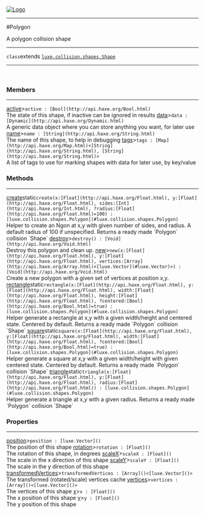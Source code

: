 
[![Logo](../../../../images/logo.png)](../../../../api/index.html)

---



#Polygon

A polygon collision shape

---

`class`extends <code><span>[luxe.collision.shapes.Shape]()</span></code>
<span class="meta">

</span>


---

&nbsp;
&nbsp;

<h3>Members</h3> <hr/><span class="member apipage">
            <a name="active"><a class="lift" href="#active">active</a></a><a title="inherited from luxe.collision.shapes.Shape" class="tooltip inherited">&gt;</a><code class="signature apipage">active : [Bool](http://api.haxe.org/Bool.html)</code><br/></span>
        <span class="small_desc_flat">The state of this shape, if inactive can be ignored in results</span><span class="member apipage">
            <a name="data"><a class="lift" href="#data">data</a></a><a title="inherited from luxe.collision.shapes.Shape" class="tooltip inherited">&gt;</a><code class="signature apipage">data : [Dynamic](http://api.haxe.org/Dynamic.html)</code><br/></span>
        <span class="small_desc_flat">A generic data object where you can store anything you want, for later use</span><span class="member apipage">
            <a name="name"><a class="lift" href="#name">name</a></a><a title="inherited from luxe.collision.shapes.Shape" class="tooltip inherited">&gt;</a><code class="signature apipage">name : [String](http://api.haxe.org/String.html)</code><br/></span>
        <span class="small_desc_flat">The name of this shape, to help in debugging</span><span class="member apipage">
            <a name="tags"><a class="lift" href="#tags">tags</a></a><a title="inherited from luxe.collision.shapes.Shape" class="tooltip inherited">&gt;</a><code class="signature apipage">tags : [Map](http://api.haxe.org/Map.html)&lt;[String](http://api.haxe.org/String.html), [String](http://api.haxe.org/String.html)&gt;</code><br/></span>
        <span class="small_desc_flat">A list of tags to use for marking shapes with data for later use, by key/value</span>

<h3>Methods</h3> <hr/><span class="method apipage">
            <a name="create"><a class="lift" href="#create">create</a></a><span class="inline-block static">static</span><code class="signature apipage">create(x:<span>[Float](http://api.haxe.org/Float.html)</span>, y:<span>[Float](http://api.haxe.org/Float.html)</span>, sides:<span>[Int](http://api.haxe.org/Int.html)</span>, ?radius:<span>[Float](http://api.haxe.org/Float.html)=100</span>) : [luxe.collision.shapes.Polygon](#luxe.collision.shapes.Polygon)</code><br/><span class="small_desc_flat">Helper to create an Ngon at x,y with given number of sides, and radius.
            A default radius of 100 if unspecified. Returns a ready made `Polygon` collision `Shape`</span>
        </span>
    <span class="method apipage">
            <a name="destroy"><a class="lift" href="#destroy">destroy</a></a><a title="inherited from luxe.collision.shapes.Shape" class="tooltip inherited">&gt;</a><code class="signature apipage">destroy() : [Void](http://api.haxe.org/Void.html)</code><br/><span class="small_desc_flat">Destroy this polygon and clean up.</span>
        </span>
    <span class="method apipage">
            <a name="new"><a class="lift" href="#new">new</a></a><a title="inherited from luxe.collision.shapes.Shape" class="tooltip inherited">&gt;</a><code class="signature apipage">new(x:<span>[Float](http://api.haxe.org/Float.html)</span>, y:<span>[Float](http://api.haxe.org/Float.html)</span>, vertices:<span>[Array](http://api.haxe.org/Array.html)&lt;[luxe.Vector](#luxe.Vector)&gt;</span>) : [Void](http://api.haxe.org/Void.html)</code><br/><span class="small_desc_flat">Create a new polygon with a given set of vertices at position x,y.</span>
        </span>
    <span class="method apipage">
            <a name="rectangle"><a class="lift" href="#rectangle">rectangle</a></a><span class="inline-block static">static</span><code class="signature apipage">rectangle(x:<span>[Float](http://api.haxe.org/Float.html)</span>, y:<span>[Float](http://api.haxe.org/Float.html)</span>, width:<span>[Float](http://api.haxe.org/Float.html)</span>, height:<span>[Float](http://api.haxe.org/Float.html)</span>, ?centered:<span>[Bool](http://api.haxe.org/Bool.html)=true</span>) : [luxe.collision.shapes.Polygon](#luxe.collision.shapes.Polygon)</code><br/><span class="small_desc_flat">Helper generate a rectangle at x,y with a given width/height and centered state.
            Centered by default. Returns a ready made `Polygon` collision `Shape`</span>
        </span>
    <span class="method apipage">
            <a name="square"><a class="lift" href="#square">square</a></a><span class="inline-block static">static</span><code class="signature apipage">square(x:<span>[Float](http://api.haxe.org/Float.html)</span>, y:<span>[Float](http://api.haxe.org/Float.html)</span>, width:<span>[Float](http://api.haxe.org/Float.html)</span>, ?centered:<span>[Bool](http://api.haxe.org/Bool.html)=true</span>) : [luxe.collision.shapes.Polygon](#luxe.collision.shapes.Polygon)</code><br/><span class="small_desc_flat">Helper generate a square at x,y with a given width/height with given centered state.
            Centered by default. Returns a ready made `Polygon` collision `Shape`</span>
        </span>
    <span class="method apipage">
            <a name="triangle"><a class="lift" href="#triangle">triangle</a></a><span class="inline-block static">static</span><code class="signature apipage">triangle(x:<span>[Float](http://api.haxe.org/Float.html)</span>, y:<span>[Float](http://api.haxe.org/Float.html)</span>, radius:<span>[Float](http://api.haxe.org/Float.html)</span>) : [luxe.collision.shapes.Polygon](#luxe.collision.shapes.Polygon)</code><br/><span class="small_desc_flat">Helper generate a triangle at x,y with a given radius. 
            Returns a ready made `Polygon` collision `Shape`</span>
        </span>
    

<h3>Properties</h3> <hr/><span class="property apipage">
            <a name="position"><a class="lift" href="#position">position</a></a><a title="inherited from luxe.collision.shapes.Shape" class="tooltip inherited">&gt;</a><code class="signature apipage">position : [luxe.Vector]()</code><br/><span class="small_desc_flat">The position of this shape</span>
        </span><span class="property apipage">
            <a name="rotation"><a class="lift" href="#rotation">rotation</a></a><a title="inherited from luxe.collision.shapes.Shape" class="tooltip inherited">&gt;</a><code class="signature apipage">rotation : [Float]()</code><br/><span class="small_desc_flat">The rotation of this shape, in degrees</span>
        </span><span class="property apipage">
            <a name="scaleX"><a class="lift" href="#scaleX">scaleX</a></a><a title="inherited from luxe.collision.shapes.Shape" class="tooltip inherited">&gt;</a><code class="signature apipage">scaleX : [Float]()</code><br/><span class="small_desc_flat">The scale in the x direction of this shape</span>
        </span><span class="property apipage">
            <a name="scaleY"><a class="lift" href="#scaleY">scaleY</a></a><a title="inherited from luxe.collision.shapes.Shape" class="tooltip inherited">&gt;</a><code class="signature apipage">scaleY : [Float]()</code><br/><span class="small_desc_flat">The scale in the y direction of this shape</span>
        </span><span class="property apipage">
            <a name="transformedVertices"><a class="lift" href="#transformedVertices">transformedVertices</a></a><a title="inherited from luxe.collision.shapes.Shape" class="tooltip inherited">&gt;</a><code class="signature apipage">transformedVertices : [Array]()&lt;[luxe.Vector]()&gt;</code><br/><span class="small_desc_flat">The transformed (rotated/scale) vertices cache</span>
        </span><span class="property apipage">
            <a name="vertices"><a class="lift" href="#vertices">vertices</a></a><a title="inherited from luxe.collision.shapes.Shape" class="tooltip inherited">&gt;</a><code class="signature apipage">vertices : [Array]()&lt;[luxe.Vector]()&gt;</code><br/><span class="small_desc_flat">The vertices of this shape</span>
        </span><span class="property apipage">
            <a name="x"><a class="lift" href="#x">x</a></a><a title="inherited from luxe.collision.shapes.Shape" class="tooltip inherited">&gt;</a><code class="signature apipage">x : [Float]()</code><br/><span class="small_desc_flat">The x position of this shape</span>
        </span><span class="property apipage">
            <a name="y"><a class="lift" href="#y">y</a></a><a title="inherited from luxe.collision.shapes.Shape" class="tooltip inherited">&gt;</a><code class="signature apipage">y : [Float]()</code><br/><span class="small_desc_flat">The y position of this shape</span>
        </span>

&nbsp;
&nbsp;
&nbsp;